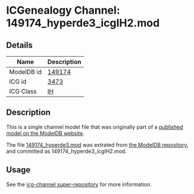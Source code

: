 # ICGenealogy Channel: 149174\_hyperde3\_icgIH2.mod

## Details

Name | Description
---- | -----------
ModelDB id | [149174](http://senselab.med.yale.edu/ModelDB/ShowModel.cshtml?model=149174)
ICG id | [3473](http://icg.neurotheory.ox.ac.uk/channels/4/3473)
ICG Class | [IH](http://icg.neurotheory.ox.ac.uk/channels/4)

## Description

This is a single channel model file that was originally part of a [published model on the ModelDB website](http://senselab.med.yale.edu/mModelDB/ShowModel.cshtml?model=149174).

The file [149174\_hyperde3.mod](149174_hyperde3_icgIH2.mod) was extrated from [the ModelDB repository](http://senselab.med.yale.edu/ModelDB/ShowModel.cshtml?model=149174), and committed as 149174\_hyperde3\_icgIH2.mod.

## Usage

See the [icg-channel super-repository](https://github.com/icgenealogy/icg-channels) for more information.